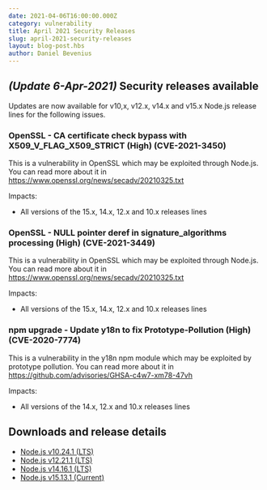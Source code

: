 ```yaml
---
date: 2021-04-06T16:00:00.000Z
category: vulnerability
title: April 2021 Security Releases
slug: april-2021-security-releases
layout: blog-post.hbs
author: Daniel Bevenius
---
```


## _(Update 6-Apr-2021)_ Security releases available

Updates are now available for v10,x, v12.x, v14.x and v15.x Node.js release lines for the following issues.

### OpenSSL - CA certificate check bypass with X509_V_FLAG_X509_STRICT (High) (CVE-2021-3450)

This is a vulnerability in OpenSSL which may be exploited through Node.js. You can read more about it in
https://www.openssl.org/news/secadv/20210325.txt

Impacts:
* All versions of the 15.x, 14.x, 12.x and 10.x releases lines

### OpenSSL - NULL pointer deref in signature_algorithms processing (High) (CVE-2021-3449)

This is a vulnerability in OpenSSL which may be exploited through Node.js. You can read more about it in
https://www.openssl.org/news/secadv/20210325.txt

Impacts:
* All versions of the 15.x, 14.x, 12.x and 10.x releases lines

### npm upgrade - Update y18n to fix Prototype-Pollution (High) (CVE-2020-7774)

This is a vulnerability in the y18n npm module which may be exploited by prototype pollution.
You can read more about it in
https://github.com/advisories/GHSA-c4w7-xm78-47vh

Impacts:
* All versions of the 14.x, 12.x and 10.x releases lines

## Downloads and release details

* [Node.js v10.24.1 (LTS)](https://nodejs.org/en/blog/release/v10.24.1/)
* [Node.js v12.21.1 (LTS)](https://nodejs.org/en/blog/release/v12.21.1/)
* [Node.js v14.16.1 (LTS)](https://nodejs.org/en/blog/release/v14.16.1/)
* [Node.js v15.13.1 (Current)](https://nodejs.org/en/blog/release/v15.13.1/)
